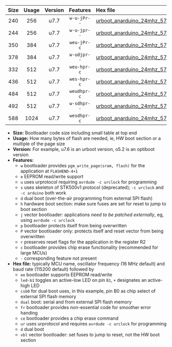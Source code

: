 |Size|Usage|Version|Features|Hex file|
|:-:|:-:|:-:|:-:|:--|
|240|256|u7.7|`w-u-jPr--`|[urboot_anarduino_24mhz_57600bps_led+b1_ur_vbl.hex](https://raw.githubusercontent.com/stefanrueger/urboot.hex/main/boards/anarduino/fcpu_24mhz/57600_bps/urboot_anarduino_24mhz_57600bps_led+b1_ur_vbl.hex)|
|244|256|u7.7|`w-u-jpr--`|[urboot_anarduino_24mhz_57600bps_led+b1_fr_ur_vbl.hex](https://raw.githubusercontent.com/stefanrueger/urboot.hex/main/boards/anarduino/fcpu_24mhz/57600_bps/urboot_anarduino_24mhz_57600bps_led+b1_fr_ur_vbl.hex)|
|350|384|u7.7|`weu-jPr-c`|[urboot_anarduino_24mhz_57600bps_ee_led+b1_fr_ce_ur_vbl.hex](https://raw.githubusercontent.com/stefanrueger/urboot.hex/main/boards/anarduino/fcpu_24mhz/57600_bps/urboot_anarduino_24mhz_57600bps_ee_led+b1_fr_ce_ur_vbl.hex)|
|378|384|u7.7|`w-udjpr--`|[urboot_anarduino_24mhz_57600bps_led+b1_csd5_dual_ur_vbl.hex](https://raw.githubusercontent.com/stefanrueger/urboot.hex/main/boards/anarduino/fcpu_24mhz/57600_bps/urboot_anarduino_24mhz_57600bps_led+b1_csd5_dual_ur_vbl.hex)|
|332|512|u7.7|`weu-hpr-c`|[urboot_anarduino_24mhz_57600bps_ee_led+b1_fr_ce_ur.hex](https://raw.githubusercontent.com/stefanrueger/urboot.hex/main/boards/anarduino/fcpu_24mhz/57600_bps/urboot_anarduino_24mhz_57600bps_ee_led+b1_fr_ce_ur.hex)|
|436|512|u7.7|`wes-hpr-c`|[urboot_anarduino_24mhz_57600bps_ee_led+b1_fr_ce.hex](https://raw.githubusercontent.com/stefanrueger/urboot.hex/main/boards/anarduino/fcpu_24mhz/57600_bps/urboot_anarduino_24mhz_57600bps_ee_led+b1_fr_ce.hex)|
|484|512|u7.7|`weudhpr-c`|[urboot_anarduino_24mhz_57600bps_ee_led+b1_csd5_dual_fr_ce_ur.hex](https://raw.githubusercontent.com/stefanrueger/urboot.hex/main/boards/anarduino/fcpu_24mhz/57600_bps/urboot_anarduino_24mhz_57600bps_ee_led+b1_csd5_dual_fr_ce_ur.hex)|
|492|512|u7.7|`w-sdhpr--`|[urboot_anarduino_24mhz_57600bps_led+b1_csd5_dual_fr.hex](https://raw.githubusercontent.com/stefanrueger/urboot.hex/main/boards/anarduino/fcpu_24mhz/57600_bps/urboot_anarduino_24mhz_57600bps_led+b1_csd5_dual_fr.hex)|
|588|1024|u7.7|`wesdhpr-c`|[urboot_anarduino_24mhz_57600bps_ee_led+b1_csd5_dual_fr_ce.hex](https://raw.githubusercontent.com/stefanrueger/urboot.hex/main/boards/anarduino/fcpu_24mhz/57600_bps/urboot_anarduino_24mhz_57600bps_ee_led+b1_csd5_dual_fr_ce.hex)|

- **Size:** Bootloader code size including small table at top end
- **Usage:** How many bytes of flash are needed, ie, HW boot section or a multiple of the page size
- **Version:** For example, u7.6 is an urboot version, o5.2 is an optiboot version
- **Features:**
  + `w` bootloader provides `pgm_write_page(sram, flash)` for the application at `FLASHEND-4+1`
  + `e` EEPROM read/write support
  + `u` uses urprotocol requiring `avrdude -c urclock` for programming
  + `s` uses skeleton of STK500v1 protocol (deprecated); `-c urclock` and `-c arduino` both work
  + `d` dual boot (over-the-air programming from external SPI flash)
  + `h` hardware boot section: make sure fuses are set for reset to jump to boot section
  + `j` vector bootloader: applications *need to be patched externally*, eg, using `avrdude -c urclock`
  + `p` bootloader protects itself from being overwritten
  + `P` vector bootloader only: protects itself and reset vector from being overwritten
  + `r` preserves reset flags for the application in the register R2
  + `c` bootloader provides chip erase functionality (recommended for large MCUs)
  + `-` corresponding feature not present
- **Hex file:** typically MCU name, oscillator frequency (16 MHz default) and baud rate (115200 default) followed by
  + `ee` bootloader supports EEPROM read/write
  + `led-b1` toggles an active-low LED on pin `B1`, `+` designates an active-high LED
  + `csb0` for dual boot uses, in this example, pin B0 as chip select of external SPI flash memory
  + `dual` boot: serial and from external SPI flash memory
  + `fr` bootloader provides non-essential code for smoother error handing
  + `ce` bootloader provides a chip erase command
  + `ur` uses urprotocol and requires `avrdude -c urclock` for programming
  + `d` dual boot
  + `vbl` vector bootloader: set fuses to jump to reset, not the HW boot section
